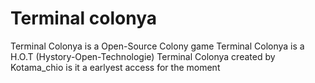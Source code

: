 # Terminal colonya
Terminal Colonya is a Open-Source Colony game 
Terminal Colonya is a H.O.T (Hystory-Open-Technologie)
Terminal Colonya created by Kotama_chio 
is it a earlyest access for the moment 
